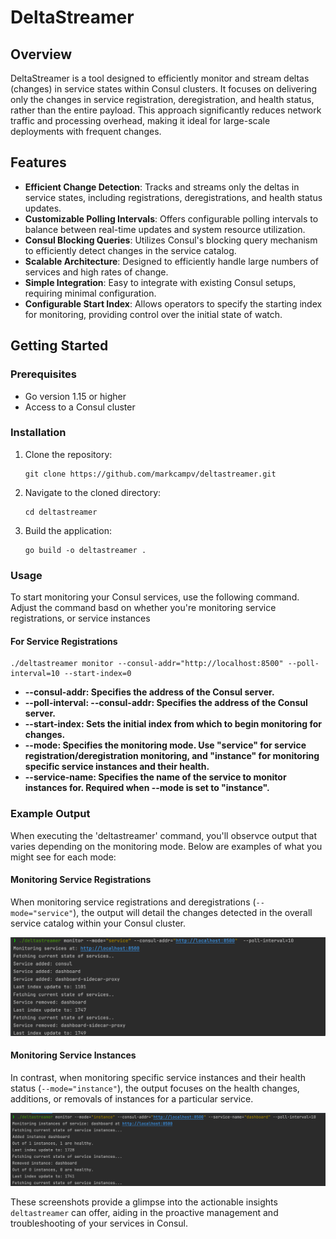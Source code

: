 # DeltaStreamer

## Overview

DeltaStreamer is a tool designed to efficiently monitor and stream deltas (changes) in service states within Consul clusters. It focuses on delivering only the changes in service registration, deregistration, and health status, rather than the entire payload. This approach significantly reduces network traffic and processing overhead, making it ideal for large-scale deployments with frequent changes.

## Features

- **Efficient Change Detection**: Tracks and streams only the deltas in service states, including registrations, deregistrations, and health status updates.
- **Customizable Polling Intervals**: Offers configurable polling intervals to balance between real-time updates and system resource utilization.
- **Consul Blocking Queries**: Utilizes Consul's blocking query mechanism to efficiently detect changes in the service catalog.
- **Scalable Architecture**: Designed to efficiently handle large numbers of services and high rates of change.
- **Simple Integration**: Easy to integrate with existing Consul setups, requiring minimal configuration.
- **Configurable Start Index**: Allows operators to specify the starting index for monitoring, providing control over the initial state of watch.

## Getting Started

### Prerequisites

- Go version 1.15 or higher
- Access to a Consul cluster

### Installation

1. Clone the repository:
   ```shell
   git clone https://github.com/markcampv/deltastreamer.git

2. Navigate to the cloned directory:
   ```shell
   cd deltastreamer
   
3. Build the application:
   ```shell
   go build -o deltastreamer .
   
### Usage
To start monitoring your Consul services, use the following command. Adjust the command basd on whether you're monitoring service registrations,
or service instances

#### For Service Registrations

```shell
./deltastreamer monitor --consul-addr="http://localhost:8500" --poll-interval=10 --start-index=0
```
- **--consul-addr: Specifies the address of the Consul server.**
- **--poll-interval: --consul-addr: Specifies the address of the Consul server.**
- **--start-index: Sets the initial index from which to begin monitoring for changes.**
- **--mode: Specifies the monitoring mode. Use "service" for service registration/deregistration monitoring, and "instance" for monitoring specific service instances and their health.**
- **--service-name: Specifies the name of the service to monitor instances for. Required when --mode is set to "instance".**

### Example Output

When executing the 'deltastreamer' command, you'll observce output that varies depending on the monitoring mode.
Below are examples of what you might see for each mode:

#### Monitoring Service Registrations

When monitoring service registrations and deregistrations (`--mode="service"`), the output will detail the changes detected in the overall service catalog within your Consul cluster.

![DeltaStreamer Service Monitoring Output](assets/images/ds-service.png)

#### Monitoring Service Instances

In contrast, when monitoring specific service instances and their health status (`--mode="instance"`), the output focuses on the health changes, additions, or removals of instances for a particular service.

![DeltaStreamer Instance Monitoring Output](assets/images/ds-instance.png)

These screenshots provide a glimpse into the actionable insights `deltastreamer` can offer, aiding in the proactive management and troubleshooting of your services in Consul.

